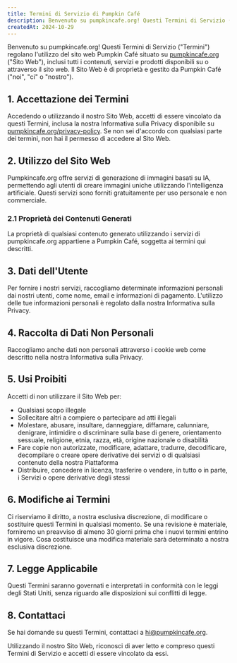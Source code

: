```yaml
---
title: Termini di Servizio di Pumpkin Café
description: Benvenuto su pumpkincafe.org! Questi Termini di Servizio ("Termini") regolano l'utilizzo del sito web Pumpkin Café situato su pumpkincafe.org, inclusi tutti i contenuti, servizi e prodotti disponibili su o attraverso il sito web. Il Sito Web è di proprietà e gestito da Pumpkin Café ("noi", "ci" o "nostro").
createdAt: 2024-10-29
---
```


Benvenuto su pumpkincafe.org! Questi Termini di Servizio ("Termini") regolano l'utilizzo del sito web Pumpkin Café situato su [pumpkincafe.org](https://pumpkincafe.org/) ("Sito Web"), inclusi tutti i contenuti, servizi e prodotti disponibili su o attraverso il sito web. Il Sito Web è di proprietà e gestito da Pumpkin Café ("noi", "ci" o "nostro").

## 1. Accettazione dei Termini

Accedendo o utilizzando il nostro Sito Web, accetti di essere vincolato da questi Termini, inclusa la nostra Informativa sulla Privacy disponibile su [pumpkincafe.org/privacy-policy](https://pumpkincafe.org/privacy-policy). Se non sei d'accordo con qualsiasi parte dei termini, non hai il permesso di accedere al Sito Web.

## 2. Utilizzo del Sito Web

Pumpkincafe.org offre servizi di generazione di immagini basati su IA, permettendo agli utenti di creare immagini uniche utilizzando l'intelligenza artificiale. Questi servizi sono forniti gratuitamente per uso personale e non commerciale.

### 2.1 Proprietà dei Contenuti Generati

La proprietà di qualsiasi contenuto generato utilizzando i servizi di pumpkincafe.org appartiene a Pumpkin Café, soggetta ai termini qui descritti.

## 3. Dati dell'Utente

Per fornire i nostri servizi, raccogliamo determinate informazioni personali dai nostri utenti, come nome, email e informazioni di pagamento. L'utilizzo delle tue informazioni personali è regolato dalla nostra Informativa sulla Privacy.

## 4. Raccolta di Dati Non Personali

Raccogliamo anche dati non personali attraverso i cookie web come descritto nella nostra Informativa sulla Privacy.

## 5. Usi Proibiti

Accetti di non utilizzare il Sito Web per:

- Qualsiasi scopo illegale
- Sollecitare altri a compiere o partecipare ad atti illegali
- Molestare, abusare, insultare, danneggiare, diffamare, calunniare, denigrare, intimidire o discriminare sulla base di genere, orientamento sessuale, religione, etnia, razza, età, origine nazionale o disabilità
- Fare copie non autorizzate, modificare, adattare, tradurre, decodificare, decompilare o creare opere derivative dei servizi o di qualsiasi contenuto della nostra Piattaforma
- Distribuire, concedere in licenza, trasferire o vendere, in tutto o in parte, i Servizi o opere derivative degli stessi

## 6. Modifiche ai Termini

Ci riserviamo il diritto, a nostra esclusiva discrezione, di modificare o sostituire questi Termini in qualsiasi momento. Se una revisione è materiale, forniremo un preavviso di almeno 30 giorni prima che i nuovi termini entrino in vigore. Cosa costituisce una modifica materiale sarà determinato a nostra esclusiva discrezione.

## 7. Legge Applicabile

Questi Termini saranno governati e interpretati in conformità con le leggi degli Stati Uniti, senza riguardo alle disposizioni sui conflitti di legge.

## 8. Contattaci

Se hai domande su questi Termini, contattaci a [hi@pumpkincafe.org](mailto:hi@pumpkincafe.org).

Utilizzando il nostro Sito Web, riconosci di aver letto e compreso questi Termini di Servizio e accetti di essere vincolato da essi. 